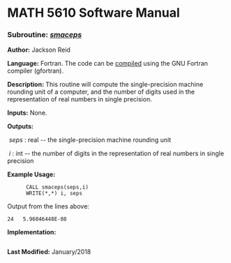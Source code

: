 # MATH 5610 Software Manual

### Subroutine: [_smaceps_](../smaceps.f90)

**Author:** Jackson Reid

**Language:** Fortran. The code can be [compiled](compilation.md) using the GNU Fortran compiler (gfortran).

**Description:** This routine will compute the single-precision machine rounding unit of a computer, and the number of digits used in the representation of real numbers in single precision.

**Inputs:** None.

**Outputs:** 

​	_seps_ : real -- the single-precision machine rounding unit

​	_i_ : int -- the number of digits in the representation of real numbers in single precision

**Example Usage:** 

```
      CALL smaceps(seps,i)
      WRITE(*,*) i, seps
```
Output from the lines above:
```
24   5.96046448E-08
```
**Implementation:**

```

```



**Last Modified:** January/2018

